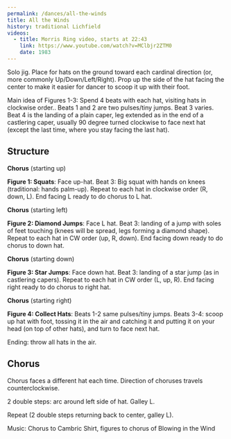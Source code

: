 ```yaml
---
permalink: /dances/all-the-winds
title: All the Winds
history: traditional Lichfield
videos:
  - title: Morris Ring video, starts at 22:43
    link: https://www.youtube.com/watch?v=MClbjr2ZTM0
    date: 1983
---
```


Solo jig.  Place for hats on the ground toward each cardinal direction (or, more commonly Up/Down/Left/Right).  Prop up the side of the hat facing the center to make it easier for dancer to scoop it up with their foot.


Main idea of Figures 1-3: Spend 4 beats with each hat, visiting hats in clockwise order..  Beats 1 and 2 are two pulses/tiny jumps.  Beat 3 varies.  Beat 4 is the landing of a plain caper, leg extended as in the end of a castlering caper, usually 90 degree turned clockwise to face next hat (except the last time, where you stay facing the last hat).

## Structure

**Chorus** (starting up)

**Figure 1: Squats**: Face up-hat.  Beat 3: Big squat with hands on knees (traditional: hands palm-up). Repeat to each hat in clockwise order (R, down, L).  End facing L ready to do chorus to L hat.

**Chorus** (starting left)

**Figure 2: Diamond Jumps**: Face L hat. Beat 3: landing of a jump with soles of feet touching (knees will be spread, legs forming a diamond shape).  Repeat to each hat in CW order (up, R, down).  End facing down ready to do chorus to down hat.

**Chorus** (starting down)

**Figure 3: Star Jumps**:  Face down hat. Beat 3: landing of a star jump (as in castlering capers). Repeat to each hat in CW order (L, up, R).  End facing right ready to do chorus to right hat.

**Chorus** (starting right)

**Figure 4: Collect Hats**: Beats 1-2 same pulses/tiny jumps.  Beats 3-4: scoop up hat with foot, tossing it in the air and catching it and putting it on your head (on top of other hats), and turn to face next hat.

Ending: throw all hats in the air.

## Chorus

Chorus faces a different hat each time.  Direction of choruses travels counterclockwise.

2 double steps: arc around left side of hat. Galley L.

Repeat (2 double steps returning back to center, galley L).


Music: Chorus to Cambric Shirt, figures to chorus of Blowing in the Wind









